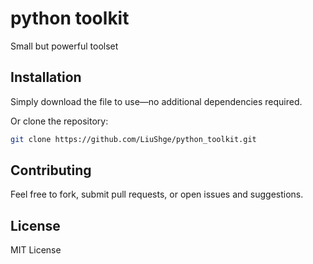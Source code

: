 # python toolkit

Small but powerful toolset

## Installation

Simply download the file to use—no additional dependencies required.  

Or clone the repository:

```bash
git clone https://github.com/LiuShge/python_toolkit.git
```

## Contributing

Feel free to fork, submit pull requests, or open issues and suggestions.

## License

MIT License
